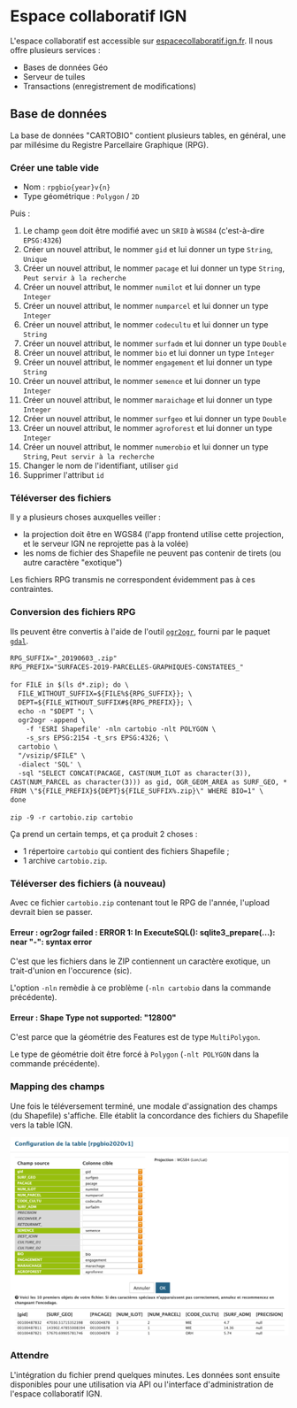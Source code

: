 # Espace collaboratif IGN

L'espace collaboratif est accessible sur [espacecollaboratif.ign.fr][espacecollaboratif].
Il nous offre plusieurs services :

- Bases de données Géo
- Serveur de tuiles
- Transactions (enregistrement de modifications)

## Base de données

La base de données "CARTOBIO" contient plusieurs tables,
en général, une par millésime du Registre Parcellaire Graphique (RPG).

### Créer une table vide

- Nom : `rpgbio{year}v{n}`
- Type géométrique : `Polygon` / `2D`

Puis :

1. Le champ `geom` doit être modifié avec un `SRID` à `WGS84` (c'est-à-dire `EPSG:4326`)
1. Créer un nouvel attribut, le nommer `gid` et lui donner un type `String`, `Unique`
1. Créer un nouvel attribut, le nommer `pacage` et lui donner un type	`String`, `Peut servir à la recherche`
1. Créer un nouvel attribut, le nommer `numilot` et lui donner un type	`Integer`
1. Créer un nouvel attribut, le nommer `numparcel` et lui donner un type	`Integer`
1. Créer un nouvel attribut, le nommer `codecultu` et lui donner un type	`String`
1. Créer un nouvel attribut, le nommer `surfadm` et lui donner un type	`Double`
1. Créer un nouvel attribut, le nommer `bio` et lui donner un type	`Integer`
1. Créer un nouvel attribut, le nommer `engagement` et lui donner un type `String`
1. Créer un nouvel attribut, le nommer `semence` et lui donner un type `Integer`
1. Créer un nouvel attribut, le nommer `maraichage` et lui donner un type `Integer`
1. Créer un nouvel attribut, le nommer `surfgeo` et lui donner un type `Double`
1. Créer un nouvel attribut, le nommer `agroforest` et lui donner un type `Integer`
1. Créer un nouvel attribut, le nommer `numerobio` et lui donner un type	`String`, `Peut servir à la recherche`
1. Changer le nom de l'identifiant, utiliser `gid`
1. Supprimer l'attribut `id`

### Téléverser des fichiers

Il y a plusieurs choses auxquelles veiller :

- la projection doit être en WGS84 (l'app frontend utilise cette projection, et le serveur IGN ne reprojette pas à la volée)
- les noms de fichier des Shapefile ne peuvent pas contenir de tirets (ou autre caractère "exotique")

Les fichiers RPG transmis ne correspondent évidemment pas à ces contraintes.

### Conversion des fichiers RPG

Ils peuvent être convertis à l'aide de l'outil [`ogr2ogr`][ogr2ogr],
fourni par le paquet [`gdal`][gdal].

```shell
RPG_SUFFIX="_20190603_.zip"
RPG_PREFIX="SURFACES-2019-PARCELLES-GRAPHIQUES-CONSTATEES_"

for FILE in $(ls d*.zip); do \
  FILE_WITHOUT_SUFFIX=${FILE%${RPG_SUFFIX}}; \
  DEPT=${FILE_WITHOUT_SUFFIX#${RPG_PREFIX}}; \
  echo -n "$DEPT "; \
  ogr2ogr -append \
    -f 'ESRI Shapefile' -nln cartobio -nlt POLYGON \
    -s_srs EPSG:2154 -t_srs EPSG:4326; \
  cartobio \
  "/vsizip/$FILE" \
  -dialect 'SQL' \
  -sql "SELECT CONCAT(PACAGE, CAST(NUM_ILOT as character(3)), CAST(NUM_PARCEL as character(3))) as gid, OGR_GEOM_AREA as SURF_GEO, * FROM \"${FILE_PREFIX}${DEPT}${FILE_SUFFIX%.zip}\" WHERE BIO=1" \
done

zip -9 -r cartobio.zip cartobio
```

Ça prend un certain temps, et ça produit 2 choses :

- 1 répertoire `cartobio` qui contient des fichiers Shapefile ;
- 1 archive `cartobio.zip`.


### Téléverser des fichiers (à nouveau)

Avec ce fichier `cartobio.zip` contenant tout le RPG de l'année,
l'upload devrait bien se passer.

#### Erreur : ogr2ogr failed : ERROR 1: In ExecuteSQL(): sqlite3_prepare(...): near "-": syntax error

C'est que les fichiers dans le ZIP contiennent un caractère exotique,
un trait-d'union en l'occurence (sic).

L'option `-nln` remèdie à ce problème (`-nln cartobio` dans la commande précédente).

#### Erreur : Shape Type not supported: "12800"

C'est parce que la géométrie des Features est de type `MultiPolygon`.

Le type de géométrie doit être forcé à `Polygon` (`-nlt POLYGON` dans la commande précédente).

### Mapping des champs

Une fois le téléversement terminé, une modale d'assignation des champs (du Shapefile) s'affiche.
Elle établit la concordance des fichiers du Shapefile vers la table IGN.

![Capture d'écran du site IGN](ign-mapping.png "Mapping des champs après téléversement.")

### Attendre

L'intégration du fichier prend quelques minutes.
Les données sont ensuite disponibles pour une utilisation via API ou
l'interface d'administration de l'espace collaboratif IGN.

[gdal]: https://gdal.org/
[ogr2ogr]: https://gdal.org/programs/ogr2ogr.html
[espacecollaboratif]: https://espacecollaboratif.ign.fr
